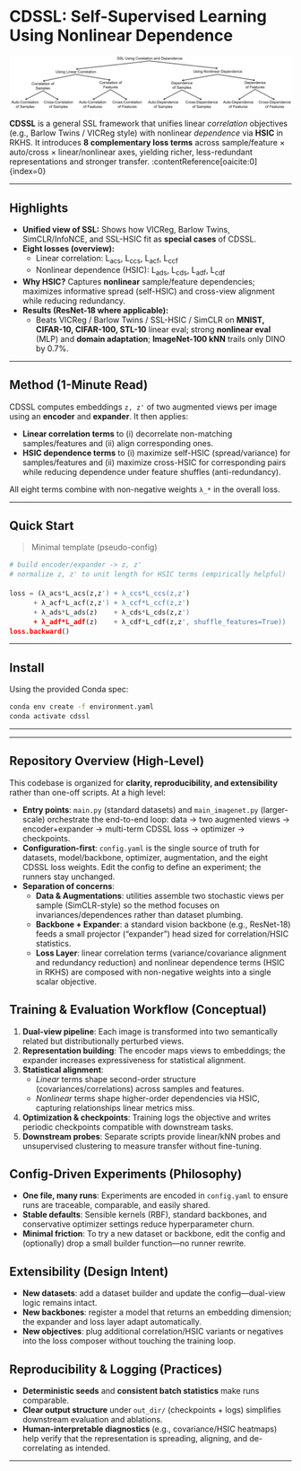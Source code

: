 
# CDSSL: Self-Supervised Learning Using Nonlinear Dependence

![CDSSL overview](SSL_categories.png)

**CDSSL** is a general SSL framework that unifies linear *correlation* objectives (e.g., Barlow Twins / VICReg style) with nonlinear *dependence* via **HSIC** in RKHS. It introduces **8 complementary loss terms** across sample/feature × auto/cross × linear/nonlinear axes, yielding richer, less-redundant representations and stronger transfer. :contentReference[oaicite:0]{index=0}

---

## Highlights
- **Unified view of SSL:** Shows how VICReg, Barlow Twins, SimCLR/InfoNCE, and SSL-HSIC fit as **special cases** of CDSSL.  
- **Eight losses (overview):**
  - Linear correlation: L<sub>acs</sub>, L<sub>ccs</sub>, L<sub>acf</sub>, L<sub>ccf</sub>
  - Nonlinear dependence (HSIC): L<sub>ads</sub>, L<sub>cds</sub>, L<sub>adf</sub>, L<sub>cdf</sub>
- **Why HSIC?** Captures **nonlinear** sample/feature dependencies; maximizes informative spread (self-HSIC) and cross-view alignment while reducing redundancy.  
- **Results (ResNet-18 where applicable):**
  - Beats VICReg / Barlow Twins / SSL-HSIC / SimCLR on **MNIST, CIFAR-10, CIFAR-100, STL-10** linear eval; strong **nonlinear eval** (MLP) and **domain adaptation**; **ImageNet-100 kNN** trails only DINO by 0.7%.  

---

## Method (1-Minute Read)
CDSSL computes embeddings `z, z'` of two augmented views per image using an **encoder** and **expander**. It then applies:

- **Linear correlation terms** to (i) decorrelate non-matching samples/features and (ii) align corresponding ones.  
- **HSIC dependence terms** to (i) maximize self-HSIC (spread/variance) for samples/features and (ii) maximize cross-HSIC for corresponding pairs while reducing dependence under feature shuffles (anti-redundancy).

All eight terms combine with non-negative weights `λ_*` in the overall loss.

---

## Quick Start
> Minimal template (pseudo-config)

```python
# build encoder/expander -> z, z'
# normalize z, z' to unit length for HSIC terms (empirically helpful)

loss = (λ_acs*L_acs(z,z') + λ_ccs*L_ccs(z,z')
      + λ_acf*L_acf(z,z') + λ_ccf*L_ccf(z,z')
      + λ_ads*L_ads(z)    + λ_cds*L_cds(z,z')
      + λ_adf*L_adf(z)    + λ_cdf*L_cdf(z,z', shuffle_features=True))
loss.backward()
```
---


## Install

Using the provided Conda spec:

```bash
conda env create -f environment.yaml
conda activate cdssl
```

---
---

## Repository Overview (High-Level)

This codebase is organized for **clarity, reproducibility, and extensibility** rather than one-off scripts. At a high level:

- **Entry points**: `main.py` (standard datasets) and `main_imagenet.py` (larger-scale) orchestrate the end-to-end loop: data → two augmented views → encoder+expander → multi-term CDSSL loss → optimizer → checkpoints.
- **Configuration-first**: `config.yaml` is the single source of truth for datasets, model/backbone, optimizer, augmentation, and the eight CDSSL loss weights. Edit the config to define an experiment; the runners stay unchanged.
- **Separation of concerns**:
  - **Data & Augmentations**: utilities assemble two stochastic views per sample (SimCLR-style) so the method focuses on invariances/dependences rather than dataset plumbing.
  - **Backbone + Expander**: a standard vision backbone (e.g., ResNet-18) feeds a small projector (“expander”) head sized for correlation/HSIC statistics.
  - **Loss Layer**: linear correlation terms (variance/covariance alignment and redundancy reduction) and nonlinear dependence terms (HSIC in RKHS) are composed with non-negative weights into a single scalar objective.

## Training & Evaluation Workflow (Conceptual)

1. **Dual-view pipeline**: Each image is transformed into two semantically related but distributionally perturbed views.
2. **Representation building**: The encoder maps views to embeddings; the expander increases expressiveness for statistical alignment.
3. **Statistical alignment**:
   - *Linear* terms shape second-order structure (covariances/correlations) across samples and features.
   - *Nonlinear* terms shape higher-order dependencies via HSIC, capturing relationships linear metrics miss.
4. **Optimization & checkpoints**: Training logs the objective and writes periodic checkpoints compatible with downstream tasks.
5. **Downstream probes**: Separate scripts provide linear/kNN probes and unsupervised clustering to measure transfer without fine-tuning.

## Config-Driven Experiments (Philosophy)

- **One file, many runs**: Experiments are encoded in `config.yaml` to ensure runs are traceable, comparable, and easily shared.
- **Stable defaults**: Sensible kernels (RBF), standard backbones, and conservative optimizer settings reduce hyperparameter churn.
- **Minimal friction**: To try a new dataset or backbone, edit the config and (optionally) drop a small builder function—no runner rewrite.

## Extensibility (Design Intent)

- **New datasets**: add a dataset builder and update the config—dual-view logic remains intact.
- **New backbones**: register a model that returns an embedding dimension; the expander and loss layer adapt automatically.
- **New objectives**: plug additional correlation/HSIC variants or negatives into the loss composer without touching the training loop.

## Reproducibility & Logging (Practices)

- **Deterministic seeds** and **consistent batch statistics** make runs comparable.
- **Clear output structure** under `out_dir/` (checkpoints + logs) simplifies downstream evaluation and ablations.
- **Human-interpretable diagnostics** (e.g., covariance/HSIC heatmaps) help verify that the representation is spreading, aligning, and de-correlating as intended.

---
